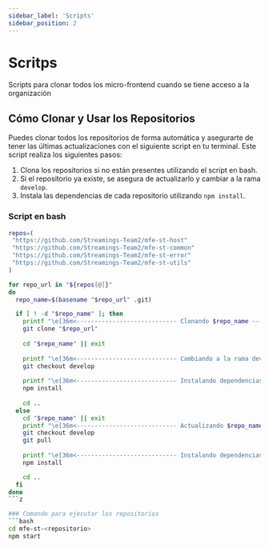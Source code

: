 ```yaml
---
sidebar_label: 'Scripts'
sidebar_position: 2
---
```

# Scritps
Scripts para clonar todos los micro-frontend cuando se tiene acceso a la organizaciòn

## Cómo Clonar y Usar los Repositorios

Puedes clonar todos los repositorios de forma automática y asegurarte de tener las últimas actualizaciones con el siguiente script en tu terminal. Este script realiza los siguientes pasos:

1. Clona los repositorios si no están presentes utilizando el script en bash.
2. Si el repositorio ya existe, se asegura de actualizarlo y cambiar a la rama `develop`.
3. Instala las dependencias de cada repositorio utilizando `npm install`.


### Script en bash 
```bash
repos=(
 "https://github.com/Streamings-Team2/mfe-st-host"
 "https://github.com/Streamings-Team2/mfe-st-common"
 "https://github.com/Streamings-Team2/mfe-st-error"
 "https://github.com/Streamings-Team2/mfe-st-utils"
)

for repo_url in "${repos[@]}"
do
  repo_name=$(basename "$repo_url" .git)

  if [ ! -d "$repo_name" ]; then
    printf "\e[36m<---------------------------- Clonando $repo_name ---------------------------->\e[0m\n"
    git clone "$repo_url"
    
    cd "$repo_name" || exit
    
    printf "\e[36m<---------------------------- Cambiando a la rama develop ---------------------------->\e[0m\n"
    git checkout develop 
    
    printf "\e[36m<---------------------------- Instalando dependencias ---------------------------->\e[0m\n"
    npm install
    
    cd ..
  else
    cd "$repo_name" || exit
    printf "\e[36m<---------------------------- Actualizando $repo_name ---------------------------->\e[0m\n"
    git checkout develop 
    git pull
    
    printf "\e[36m<---------------------------- Instalando dependencias ---------------------------->\e[0m\n"
    npm install

    cd ..
  fi
done
```z

### Comando para ejecutar los repositorios
```bash
cd mfe-st-<repositorio>
npm start
```